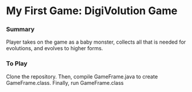 <h1>My First Game: DigiVolution Game</h1>

<h3>Summary</h3>
Player takes on the game as a baby monster, collects all that is needed for evolutions, and evolves to higher forms.

<h3>To Play</h3>
Clone the repository. Then, compile GameFrame.java to create GameFrame.class. Finally, run GameFrame.class



